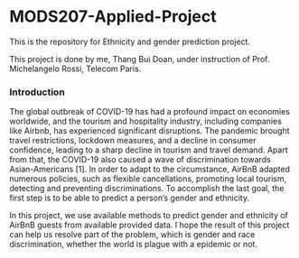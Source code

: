 # MODS207-Applied-Project

This is the repository for Ethnicity and gender prediction project.

This project is done by me, Thang Bui Doan, under instruction of Prof. Michelangelo Rossi, Telecom Paris.


### Introduction

The global outbreak of COVID-19 has had a profound impact on economies worldwide, and the tourism and hospitality industry, including companies like Airbnb, has experienced significant disruptions. The pandemic brought travel restrictions, lockdown measures, and a decline in consumer confidence, leading to a sharp decline in tourism and travel demand. Apart from that, the COVID-19 also caused a wave of discrimination towards Asian-Americans [1]. In order to adapt to the circumstance, AirBnB adapted numerous policies, such as flexible cancellations, promoting local tourism, detecting and preventing discriminations. To accomplish the last goal, the first step is to be able to predict a person’s gender and ethnicity. 

In this project, we use available methods to predict gender and ethnicity of AirBnB guests from available provided data. I hope the result of this project can help us resolve part of the problem, which is gender and race discrimination, whether the world is plague with a epidemic or not. 
